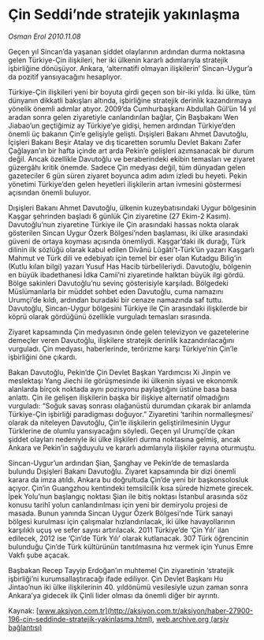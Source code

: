# Çin Seddi’nde stratejik yakınlaşma

*Osman Erol 2010.11.08*

<font class="agenda2NewsSpot">
 Geçen yıl Sincan’da yaşanan şiddet olaylarının ardından durma noktasına gelen Türkiye-Çin ilişkileri, her iki ülkenin kararlı adımlarıyla stratejik işbirliğine dönüşüyor. Ankara, ‘alternatifi olmayan ilişkilerin’ Sincan-Uygur’a da pozitif yansıyacağını hesaplıyor.
</font>
<font class="newsDetail">
 <p>
  <p class="MsoNormal">
   Türkiye-Çin ilişkileri yeni bir boyuta girdi geçen son bir-iki yılda. İki ülke, tüm dünyanın dikkatli bakışları altında, işbirliğine stratejik derinlik kazandırmaya yönelik önemli adımlar atıyor. 2009’da Cumhurbaşkanı Abdullah Gül’ün 14 yıl aradan sonra gelen ziyaretiyle canlandırılan bağlar, Çin Başbakanı Wen Jiabao’un geçtiğimiz ay Türkiye’ye gidişi, hemen ardından Türkiye’den önemli üç bakanın Çin’e gelişiyle gelişti. Dışişleri Bakanı Ahmet Davutoğlu, İçişleri Bakanı Beşir Atalay ve dış ticaretten sorumlu Devlet Bakanı Zafer Çağlayan’ın bir hafta içinde art arda Pekin’e gelişleri azımsanacak bir durum değil. Ancak özellikle Davutoğlu ve beraberindeki ekibin temasları ve ziyaret güzergâhı kritik önemde. Sadece Çin medyası değil, tüm dünyadan gelen gazeteciler 6 gün süren ziyaret boyunca adım adım izledi bu heyeti. Pekin yönetimi Türkiye’den gelen heyetleri ilişkilerin artan ivmesini göstermesi açısından önemli buluyor.
  </p>
  <p class="MsoNormal">
   Dışişleri Bakanı Ahmet Davutoğlu, ülkenin kuzeybatısındaki Uygur bölgesinin Kaşgar şehrinden başladı 6 günlük Çin ziyaretine (27 Ekim-2 Kasım). Davutoğlu’nun ziyaretine Türkiye ile Çin arasındaki hassas nokta olarak gösterilen Sincan Uygur Özerk Bölgesi’nden başlaması, iki ülke arasındaki güveni de ortaya koyması açısında önemliydi. Kaşgar’daki ilk durağı, Türk dilinin ilk sözlüğü olarak kabul edilen Divânü Lûgâti’t-Türk’ün yazarı Kaşgarlı Mahmut ve Türk dili ve edebiyatı için temel bir eser olan Kutadgu Bilig’in (Kutlu kılan bilgi) yazarı Yusuf Has Hacib türbelileriydi. Davutoğlu, bölgenin en büyük ibadethanesi İdka Camii’ni ziyaretinde halktan büyük ilgi gördü. Bölge sakinleri Davutoğlu’nu sevinç gösterisiyle karşıladı. Bölgedeki Müslümanlarla bir müddet sohbet eden Davutoğlu, cuma namazını Urumçi’de kıldı, ardından buradaki bir cenaze namazında saf tuttu. Davutoğlu, Sincan-Uygur bölgesini
   <span>
   </span>
   Türkiye ile Çin arasındaki ilişkilerde bir köprü olarak gördüğünü özellikle vurguladı temasları sırasında.
  </p>
  <p class="MsoNormal">
   Ziyaret kapsamında Çin medyasının önde gelen televizyon ve gazetelerine demeçler veren Davutoğlu, ilişkilere stratejik derinlik kazandırılacağını vurguladı. Çin medyası, haberlerinde, terörizme karşı Türkiye’nin Çin’le işbirliğini öne çıkardı.
  </p>
  <p class="MsoNormal">
   Bakan Davutoğlu, Pekin’de Çin Devlet Başkan Yardımcısı Xi Jinpin ve meslektaşı Yang Jiechi ile görüşmesinde iki ülkenin siyasi ve ekonomik alanlarda birçok noktada aynı pozisyonu paylaştığını üstüne basa basa anlattı. Çin ile gelişen ilişkilerin başka bir ilişkiye alternatif olmadığını vurguladı: “Soğuk savaş sonrası olağanüstü durumdan çıkarak bir anlamda Türkiye-Çin işbirliği paradigması doğuyor.” Ziyaretini ‘tarihin normalleşmesi’ olarak da niteleyen Davutoğlu, Çin’le ilişkilerin geliştirilmesinin Uygur Türklerine de olumlu yansıyacağını söyledi. Geçen yıl Urumçi’de çıkan şiddet olayları nedeniyle iki ülke ilişkileri durma noktasına gelmiş, ancak Ankara ve Pekin’in sağduyulu ve kararlı adımlarıyla ilişkiler rayına oturmuştu.
  </p>
  <p class="MsoNormal">
   Sincan-Uygur’un ardından Şian, Şanghay ve Pekin’de de temaslarda bulundu Dışişleri Bakanı Davutoğlu. Ziyaret kapsamında bir dizi önemli karara da imza atıldı. Ankara bu doğrultuda Çin’de yeni bir başkonsolosluk açıyor. Çin’in Guangzhou kentindeki temsilcilik kısa sürede hizmete girecek. İpek Yolu’nun başlangıç noktası Şian ile bitiş noktası İstanbul arasında söz konusu tarihî yolun canlandırılması için yeni bir demiryolu projesi de masada. Bunun yanında Sincan Uygur Özerk Bölgesi’nde Türk sanayi bölgesi kurulması için çalışmalar hızlandırılacak, iki ülke havayollarının karşılıklı uçuş ve sefer sayısı artırılacak. 2011 Türkiye’de ‘Çin Yılı’ ilan edilecek, 2012 ise ‘Çin’de Türk Yılı’ olarak kutlanacak. 307 Türk öğrencinin bulunduğu Çin’de Türk kültürünün tanıtılmasına hız vermek için Yunus Emre Vakfı şube açacak.
  </p>
  <p class="MsoNormal">
   Başbakan Recep Tayyip Erdoğan’ın muhtemel Çin ziyaretinin ‘stratejik işbirliği’ni kurumsallaştıracağı ifade ediliyor. Çin Devlet Başkanı Hu Jintao’nun iki ülke ilişkilerinin 40. yıldönümü vesilesiyle uzun zaman sonra Ankara’ya gidecek ilk Çinli lider olması da önemli diğer bir ayrıntı.
  </p>
 </p>
</font>

Kaynak: [www.aksiyon.com.tr](http://aksiyon.com.tr/aksiyon/haber-27900-196-cin-seddinde-stratejik-yakinlasma.html), [web.archive.org (arşiv bağlantısı)](http://web.archive.org/web/20101116205300/http://aksiyon.com.tr/aksiyon/haber-27900-196-cin-seddinde-stratejik-yakinlasma.html)
